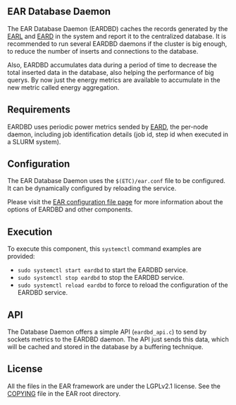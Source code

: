 EAR Database Daemon
-------------------
The EAR Database Daemon (EARDBD) caches the records generated by the [EARL](../library/README.md) and [EARD](../daemon/README.md) in the system and report it to the centralized database. It is recommended to run several EARDBD daemons if the cluster is big enough, to reduce the number of inserts and connections to the database.

Also, EARDBD accumulates data during a period of time to decrease the total inserted data in the database, also helping the performance of big querys. By now just the energy metrics are available to accumulate in the new metric called energy aggregation.

Requirements
------------
EARDBD uses periodic power metrics sended by [EARD](../daemon/README.md), the per-node daemon, including job identification details (job id, step id when executed in a SLURM system).

Configuration
--------------------------
The EAR Database Daemon uses the `$(ETC)/ear.conf` file to be configured. It can be dynamically configured by reloading the service.

Please visit the [EAR configuration file page](../../etc/conf/README.md) for more information about the options of EARDBD and other components.

Execution
---------
To execute this component, this `systemctl` command examples are provided:
- `sudo systemctl start eardbd` to start the EARDBD service.
- `sudo systemctl stop eardbd` to stop the EARDBD service.
- `sudo systemctl reload eardbd` to force to reload the configuration of the EARDBD service.

API
---
The Database Daemon offers a simple API (`eardbd_api.c`) to send by sockets metrics to the EARDBD daemon. The API just sends this data, which will be cached and stored in the database by a buffering technique.

License
-------
All the files in the EAR framework are under the LGPLv2.1 license. See the [COPYING](../../COPYING) file in the EAR root directory.
